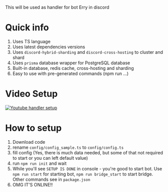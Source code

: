 This will be used as handler for bot Erry in discord

# Quick info
  1. Uses TS language
  2. Uses latest dependencies versions
  3. Uses `discord-hybrid-sharding` and `discord-cross-hosting` to cluster and shard
  4. Uses `prisma` database wrapper for PostgreSQL database
  5. Built-in database, redis cache, cross-hosting and sharding
  6. Easy to use with pre-generated commands (npm run ...)

# Video Setup
  [![Youtube handler setup](https://img.youtube.com/vi/sNgils10YMw/0.jpg)](https://www.youtube.com/watch?v=sNgils10YMw)

# How to setup
  1. Download code
  2. rename `config/config_sample.ts` to `config/config.ts`
  3. fill config (Yes, there is much data needed, but some of that not required to start or you can left default value)
  4. run `npm run init` and wait
  5. While you'll see `SETUP IS DONE` in console - you're good to start bot. Use `npm run start` for starting bot, `npm run bridge_start` to start bridge. Other commands see in `package.json`
  6. OMG IT'S ONLINE!!
